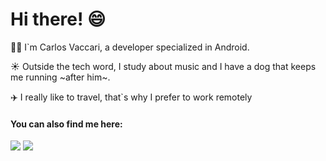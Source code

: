# Hi there! 😄

🙋‍♂️ I`m Carlos Vaccari, a developer specialized in Android.

☀️ Outside the tech word, I study about music and I have a dog that keeps me running ~after him~.

✈️ I really like to travel, that`s why I prefer to work remotely

#### You can also find me here:

<a href="https://www.linkedin.com/in/carlos-vaccari-903a1173/"><img src="https://img.shields.io/badge/LinkedIn-0077B5?style=for-the-badge&logo=linkedin&logoColor=white"/></a>
<a href="https://medium.com/@carlosvaccari"><img src="https://img.shields.io/badge/Medium-12100E?style=for-the-badge&logo=medium&logoColor=white"/></a>
